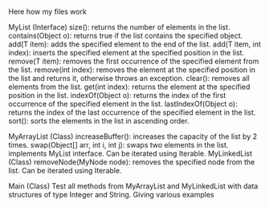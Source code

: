 Here how my files work

MyList (Interface)
size(): returns the number of elements in the list.
contains(Object o): returns true if the list contains the specified object.
add(T item): adds the specified element to the end of the list.
add(T item, int index): inserts the specified element at the specified position in the list.
remove(T item): removes the first occurrence of the specified element from the list.
remove(int index): removes the element at the specified position in the list and returns it, otherwise throws an exception.
clear(): removes all elements from the list.
get(int index): returns the element at the specified position in the list.
indexOf(Object o): returns the index of the first occurrence of the specified element in the list.
lastIndexOf(Object o): returns the index of the last occurrence of the specified element in the list.
sort(): sorts the elements in the list in ascending order.

MyArrayList (Class)
increaseBuffer(): increases the capacity of the list by 2 times.
swap(Object[] arr, int i, int j): swaps two elements in the list.
implements MyList interface.
Can be iterated using Iterable.
MyLinkedList (Class)
removeNode(MyNode node): removes the specified node from the list.
Can be iterated using Iterable.

Main (Class)
Test all methods from MyArrayList and MyLinkedList with data structures of type Integer and String. Giving various examples
